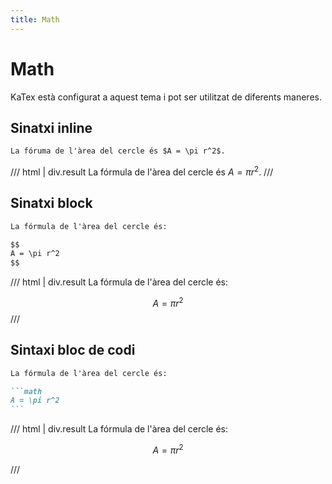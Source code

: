 ```yaml
---
title: Math
---
```


# Math
KaTex està configurat a aquest tema i pot ser
utilitzat de diferents maneres.

## Sinatxi inline
```markdown
La fóruma de l'àrea del cercle és $A = \pi r^2$.
```
/// html | div.result
La fórmula de l'àrea del cercle és $A = \pi r^2$.
///

## Sinatxi block
```markdown
La fórmula de l'àrea del cercle és:

$$
A = \pi r^2
$$
```
/// html | div.result
La fórmula de l'àrea del cercle és:

$$
A = \pi r^2
$$
///

## Sintaxi bloc de codi
````markdown
La fórmula de l'àrea del cercle és:

```math
A = \pi r^2
```
````
/// html | div.result
La fórmula de l'àrea del cercle és:

```math
A = \pi r^2
```
///
